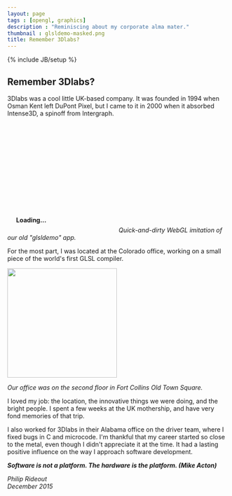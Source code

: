 ```yaml
---
layout: page
tags : [opengl, graphics]
description : "Reminiscing about my corporate alma mater."
thumbnail : glsldemo-masked.png
title: Remember 3Dlabs?
---
```

{% include JB/setup %}

## Remember 3Dlabs?

3Dlabs was a cool little UK-based company.  It was founded in 1994 when Osman Kent left DuPont Pixel, but I came to it in 2000 when it absorbed Intense3D, a spinoff from Intergraph.

<div style="width:250px;height:250px;position:relative;display:inline-block">
    <div style="z-index:0;bottom:0;left:0;position:absolute;width:100%;padding:20px;font-weight:bold">
        Loading...
    </div>
    <canvas class="nice-image"  style="z-index:2;bottom:0;left:0;position:absolute;width:400px;height:300px" id="mycanvas" >
    </canvas>
</div>
<i>Quick-and-dirty WebGL imitation of our old "glsldemo" app.</i>

For the most part, I was located at the Colorado office, working on a small piece of the world's first GLSL compiler.

<img src="{{ ASSET_PATH }}/downtown.jpg" class="nice-image" style="height:250px">

<i>Our office was on the second floor in Fort Collins Old Town Square.</i>

I loved my job: the location, the innovative things we were doing, and the bright people.  I spent a few weeks at the UK mothership, and have very fond memories of that trip.

I also worked for 3Dlabs in their Alabama office on the driver team, where I fixed bugs in C and microcode.  I'm thankful that my career started so close to the metal, even though I didn't appreciate it at the time.  It had a lasting positive influence on the way I approach software development.

***Software is not a platform.  The hardware is the platform. (Mike Acton)***

<i>
Philip Rideout
<br>
December 2015
</i>

<script src="{{ ASSET_PATH }}/scripts/jquery-1.11.2.min.js"></script>
<script src="{{ ASSET_PATH }}/scripts/klein.js"></script>
<script src="{{ ASSET_PATH }}/scripts/parg.js"></script>
<script>
    var baseurl = '{{ ASSET_PATH }}/';
    new PargApp('#mycanvas', 'play', baseurl, true);
</script>


